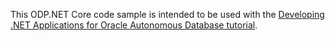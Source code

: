 This ODP.NET Core code sample is intended to be used with the [Developing .NET Applications for Oracle Autonomous Database tutorial](https://www.oracle.com/technetwork/topics/dotnet/tech-info/default-5032178.html). 
